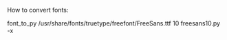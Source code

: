 How to convert fonts:

font_to_py /usr/share/fonts/truetype/freefont/FreeSans.ttf 10 freesans10.py -x

